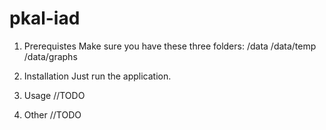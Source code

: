pkal-iad
========


1. Prerequistes 
Make sure you have these three folders:
/data
/data/temp
/data/graphs

2. Installation
Just run the application.

3. Usage
//TODO

4. Other
//TODO
